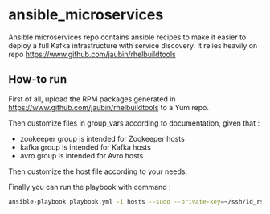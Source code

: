 # ansible_microservices
Ansible microservices repo contains ansible recipes to make it easier to deploy a full Kafka infrastructure with service discovery. It relies heavily on repo https://www.github.com/jaubin/rhelbuildtools

## How-to run
First of all, upload the RPM packages generated in https://www.github.com/jaubin/rhelbuildtools to a Yum repo.

Then customize files in group_vars according to documentation, given that :
* zookeeper group is intended for Zookeeper hosts
* kafka group is intended for Kafka hosts
* avro group is intended for Avro hosts

Then customize the host file according to your needs.

Finally you can run the playbook with command :

```bash
ansible-playbook playbook.yml -i hosts --sudo --private-key=~/ssh/id_rsa
```
